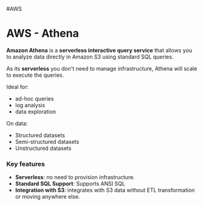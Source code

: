 #AWS 

# AWS - Athena

**Amazon Athena** is a **serverless interactive query service** that allows you to analyze data directly in Amazon S3 using standard SQL queries. 

As its **serverless** you don't need to manage infrastructure, Athena will scale to execute the queries. 

Ideal for: 
* ad-hoc queries
* log analysis
* data exploration

On data: 
* Structured datasets
* Semi-structured datasets
* Unstructured datasets

### Key features

* **Serverless**: no need to provision infrastructure.
* **Standard SQL Support**: Supports ANSI SQL 
* **Integration with S3**: integrates with S3 data without ETL transformation or moving anywhere else. 